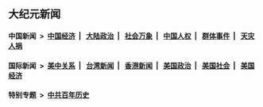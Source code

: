 ## 大纪元新闻

#### 中国新闻 &nbsp;>&nbsp; [中国经济](indexes/ncid283/README.md?03130845) &nbsp;| &nbsp; [大陆政治](indexes/ncid277/README.md?03130845) &nbsp;| &nbsp; [社会万象](indexes/ncid282/README.md?03130845) &nbsp;| &nbsp; [中国人权](indexes/ncid278/README.md?03130845) &nbsp;| &nbsp; [群体事件](indexes/ncid279/README.md?03130845) &nbsp;| &nbsp; [天灾人祸](indexes/ncid280/README.md?03130845)

#### 国际新闻 &nbsp;>&nbsp; [美中关系](indexes/nf1412576/README.md?03130845) &nbsp;| &nbsp; [台湾新闻](indexes/ncid1349361/README.md?03130845) &nbsp;| &nbsp; [香港新闻](indexes/ncid1349362/README.md?03130845) &nbsp;| &nbsp; [美国政治](indexes/ncid1078159/README.md?03130845) &nbsp;| &nbsp; [美国社会](indexes/ncid1078160/README.md?03130845) &nbsp;| &nbsp; [美国经济](indexes/ncid1078158/README.md?03130845)

#### 特别专题 &nbsp;>&nbsp; [中共百年历史](https://github.com/epoch-news/epoch-special/blob/master/README.md?03130845)  
